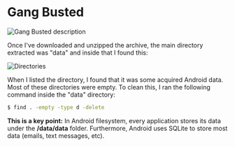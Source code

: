 # Gang Busted

![Gang Busted description](./assets/gang_busted_description.png "Gang Busted")

Once I've downloaded and unzipped the archive, the main directory extracted was "data" and inside that I found this:

![Directories](./assets/directories.png)

When I listed the directory, I found that it was some acquired Android data.
Most of these directories were empty. To clean this, I ran the following command inside the "data" directory:

```bash
$ find . -empty -type d -delete
``` 
**This is a key point:** In Android filesystem, every application stores its data under the **/data/data** folder. Furthermore, Android uses SQLite to store most data (emails, text messages, etc).


